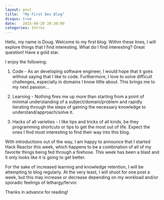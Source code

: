 ```yaml
---
layout: post
title:  "My First Dev Blog"
disqus: true
date:   2015-08-20 20:30:00
categories: Intros
---
```


Hello, my name is Doug. Welcome to my first blog. Within these lines, I will explore things that I find interesting. What do I find interesting? Great question! Have a gold star.

I enjoy the following:

1. Code - As an developing software engineer, I would hope that it goes without saying that I like to code. Furthermore, I love to solve difficult challenges, especially in domains I know little about. This brings me to my next passion...

1. Learning - Nothing fires me up more than starting from a point of minimal understanding of a subject/domain/problem and rapidly iterating through the steps of gaining the necessary knowledge to understand/approach/solve it.

1. Hacks of all varieties - I like tips and tricks of all kinds, be they programming shortcuts or tips to get the most out of life. Expect the ones I find most interesting to find their way into this blog.

With introductions out of the way, I am happy to announce that I started Hack Reactor this week, which happens to be a combination of all of my favorite things being fed through a firehose. This week has been a blast and it only looks like it is going to get better.

For the sake of increased learning and knowledge retention, I will be attempting to blog regularly. At the very least, I will shoot for one post a week, but this may increase or decrease depending on my workload and/or sporadic feelings of lethargy/fervor.

Thanks in advance for reading!
